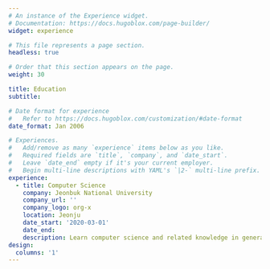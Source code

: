 ```yaml
---
# An instance of the Experience widget.
# Documentation: https://docs.hugoblox.com/page-builder/
widget: experience

# This file represents a page section.
headless: true

# Order that this section appears on the page.
weight: 30

title: Education
subtitle:

# Date format for experience
#   Refer to https://docs.hugoblox.com/customization/#date-format
date_format: Jan 2006

# Experiences.
#   Add/remove as many `experience` items below as you like.
#   Required fields are `title`, `company`, and `date_start`.
#   Leave `date_end` empty if it's your current employer.
#   Begin multi-line descriptions with YAML's `|2-` multi-line prefix.
experience:
  - title: Computer Science
    company: Jeonbuk National University
    company_url: ''
    company_logo: org-x
    location: Jeonju
    date_start: '2020-03-01'
    date_end: 
    description: Learn computer science and related knowledge in general
design:
  columns: '1'
---
```

